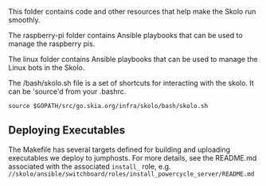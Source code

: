 This folder contains code and other resources that help make the Skolo run
smoothly.

The raspberry-pi folder contains Ansible playbooks that can be used to manage
the raspberry pis.

The linux folder contains Ansible playbooks that can be used to manage the
Linux bots in the Skolo.

The /bash/skolo.sh file is a set of shortcuts for interacting with the skolo.
It can be 'source'd from your .bashrc.

    source $GOPATH/src/go.skia.org/infra/skolo/bash/skolo.sh

## Deploying Executables

The Makefile has several targets defined for building and uploading executables we deploy to
jumphosts. For more details, see the README.md associated with the associated `install_` role, e.g.
`//skolo/ansible/switchboard/roles/install_powercycle_server/README.md`
